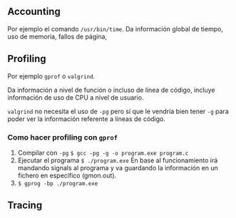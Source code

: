 ## Accounting

Por ejemplo el comando `/usr/bin/time`. Da información global de tiempo, uso de memoria, fallos de página, 

## Profiling

Por ejemplo `gprof` o `valgrind`.

Da información a nivel de función o incluso de línea de código, incluye información de uso de CPU a nivel de usuario.

`valgrind` no necesita el uso de `-pg` pero sí que le vendría bien tener `-g` para poder ver la información referente a líneas de código.

### Como hacer profiling con `gprof`

1. Compilar con `-pg` `$ gcc -pg -g -o program.exe program.c`
2. Ejecutar el programa `$ ./program.exe`
	En base al funcionamiento irá mandando signals al programa y va guardando la información en un fichero en específico (gmon.out).
3. `$ gprog -bp ./program.exe`

## Tracing